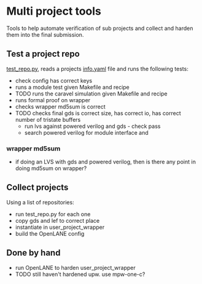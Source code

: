 # Multi project tools

Tools to help automate verification of sub projects and collect and harden them into the final submission.

## Test a project repo

[test_repo.py](test_repo.py), reads a projects [info.yaml](info.yaml) file and runs the following tests:

* check config has correct keys
* runs a module test given Makefile and recipe
* TODO runs the caravel simulation given Makefile and recipe
* runs formal proof on wrapper
* checks wrapper md5sum is correct
* TODO checks final gds is correct size, has correct io, has correct number of tristate buffers
    * run lvs against powered verilog and gds - check pass
    * search powered verilog for module interface and 

### wrapper md5sum

* if doing an LVS with gds and powered verilog, then is there any point in doing md5sum on wrapper?

## Collect projects

Using a list of repositories:

* run test_repo.py for each one
* copy gds and lef to correct place
* instantiate in user_project_wrapper
* build the OpenLANE config

## Done by hand

* run OpenLANE to harden user_project_wrapper
* TODO still haven't hardened upw. use mpw-one-c?

